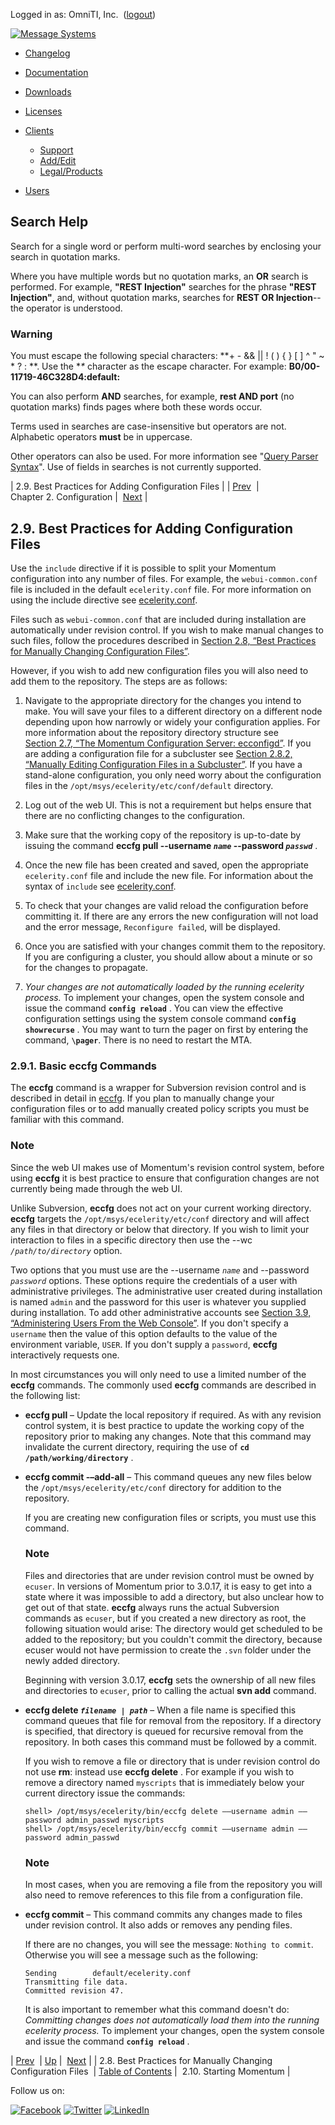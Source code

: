 Logged in as: OmniTI, Inc.  ([logout](https://support.messagesystems.com/logout.php))

[![Message Systems](https://support.messagesystems.com/images/ms-white205.png)](https://support.messagesystems.com/start.php) 

*   [Changelog](https://support.messagesystems.com/start.php?show=changelog)
*   [Documentation](https://support.messagesystems.com/docs/)
*   [Downloads](https://support.messagesystems.com/start.php)

*   [Licenses](https://support.messagesystems.com/license_summary.php)
*   <a href="">Clients</a>
    *   [Support](https://support.messagesystems.com/cs.php)
    *   [Add/Edit](https://support.messagesystems.com/edit_client.php)
    *   [Legal/Products](https://support.messagesystems.com/edit_products.php)
*   [Users](https://support.messagesystems.com/edit_customer.php)

## Search Help

Search for a single word or perform multi-word searches by enclosing your search in quotation marks.

Where you have multiple words but no quotation marks, an **OR** search is performed. For example, **"REST Injection"** searches for the phrase **"REST Injection"**, and, without quotation marks, searches for **REST OR Injection**--the operator is understood.

### Warning

You must escape the following special characters: **+ - && || ! ( ) { } [ ] ^ " ~ * ? : \**. Use the **\** character as the escape character. For example: **B0/00-11719-46C328D4\:default\:**

You can also perform **AND** searches, for example, **rest AND port** (no quotation marks) finds pages where both these words occur.

Terms used in searches are case-insensitive but operators are not. Alphabetic operators **must** be in uppercase.

Other operators can also be used. For more information see "[Query Parser Syntax](https://lucene.apache.org/core/old_versioned_docs/versions/3_0_0/queryparsersyntax.html)". Use of fields in searches is not currently supported.

| 2.9. Best Practices for Adding Configuration Files |
| [Prev](conf.manual.changes.php)  | Chapter 2. Configuration |  [Next](conf.starting.php) |

## 2.9. Best Practices for Adding Configuration Files

Use the `include` directive if it is possible to split your Momentum configuration into any number of files. For example, the `webui-common.conf` file is included in the default `ecelerity.conf` file. For more information on using the include directive see [ecelerity.conf](ecelerity.conf.php "ecelerity.conf").

Files such as `webui-common.conf` that are included during installation are automatically under revision control. If you wish to make manual changes to such files, follow the procedures described in [Section 2.8, “Best Practices for Manually Changing Configuration Files”](conf.manual.changes.php "2.8. Best Practices for Manually Changing Configuration Files").

However, if you wish to add new configuration files you will also need to add them to the repository. The steps are as follows:

1.  Navigate to the appropriate directory for the changes you intend to make. You will save your files to a different directory on a different node depending upon how narrowly or widely your configuration applies. For more information about the repository directory structure see [Section 2.7, “The Momentum Configuration Server: ecconfigd”](conf.ecconfigd.php "2.7. The Momentum Configuration Server: ecconfigd"). If you are adding a configuration file for a subcluster see [Section 2.8.2, “Manually Editing Configuration Files in a Subcluster”](conf.manual.changes.php#conf.manual.changes.subcluster "2.8.2. Manually Editing Configuration Files in a Subcluster"). If you have a stand-alone configuration, you only need worry about the configuration files in the `/opt/msys/ecelerity/etc/conf/default` directory.

2.  Log out of the web UI. This is not a requirement but helps ensure that there are no conflicting changes to the configuration.

3.  Make sure that the working copy of the repository is up-to-date by issuing the command **eccfg pull --username *`name`* --password *`passwd`***                                               .

4.  Once the new file has been created and saved, open the appropriate `ecelerity.conf` file and include the new file. For information about the syntax of `include` see [ecelerity.conf](ecelerity.conf.php "ecelerity.conf").

5.  To check that your changes are valid reload the configuration before committing it. If there are any errors the new configuration will not load and the error message, `Reconfigure failed`, will be displayed.

6.  Once you are satisfied with your changes commit them to the repository. If you are configuring a cluster, you should allow about a minute or so for the changes to propagate.

7.  *Your changes are not automatically loaded by the running ecelerity process.*                                                                        To implement your changes, open the system console and issue the command **`config reload`**        . You can view the effective configuration settings using the system console command **`config showrecurse`**             . You may want to turn the pager on first by entering the command, **`\pager`**. There is no need to restart the MTA.

### 2.9.1. Basic eccfg Commands

The **eccfg** command is a wrapper for Subversion revision control and is described in detail in [eccfg](executable.eccfg.php "eccfg"). If you plan to manually change your configuration files or to add manually created policy scripts you must be familiar with this command.

### Note

Since the web UI makes use of Momentum's revision control system, before using **eccfg** it is best practice to ensure that configuration changes are not currently being made through the web UI.

Unlike Subversion, **eccfg** does not act on your current working directory. **eccfg** targets the `/opt/msys/ecelerity/etc/conf` directory and will affect any files in that directory or below that directory. If you wish to limit your interaction to files in a specific directory then use the --wc *`/path/to/directory`* option.

Two options that you must use are the --username *`name`* and --password *`password`* options. These options require the credentials of a user with administrative privileges. The administrative user created during installation is named `admin` and the password for this user is whatever you supplied during installation. To add other administrative accounts see [Section 3.9, “Administering Users From the Web Console”](web3.users.php "3.9. Administering Users From the Web Console"). If you don't specify a `username` then the value of this option defaults to the value of the environment variable, `USER`. If you don't supply a `password`, **eccfg** interactively requests one.

In most circumstances you will only need to use a limited number of the **eccfg** commands. The commonly used **eccfg** commands are described in the following list:

*   **eccfg pull**      – Update the local repository if required. As with any revision control system, it is best practice to update the working copy of the repository prior to making any changes. Note that this command may invalidate the current directory, requiring the use of **`cd /path/working/directory`**                         .

*   **eccfg commit -–add-all**                  – This command queues any new files below the `/opt/msys/ecelerity/etc/conf` directory for addition to the repository.

    If you are creating new configuration files or scripts, you must use this command.

    ### Note

    Files and directories that are under revision control must be owned by `ecuser`. In versions of Momentum prior to 3.0.17, it is easy to get into a state where it was impossible to add a directory, but also unclear how to get out of that state. **eccfg** always runs the actual Subversion commands as `ecuser`, but if you created a new directory as root, the following situation would arise: The directory would get scheduled to be added to the repository; but you couldn't commit the directory, because ecuser would not have permission to create the `.svn` folder under the newly added directory.

    Beginning with version 3.0.17, **eccfg** sets the ownership of all new files and directories to `ecuser`, prior to calling the actual **svn add**     command.

*   **eccfg delete *`filename | path`***                             – When a file name is specified this command queues that file for removal from the repository. If a directory is specified, that directory is queued for recursive removal from the repository. In both cases this command must be followed by a commit.

    If you wish to remove a file or directory that is under revision control do not use **rm**: instead use **eccfg delete** . For example if you wish to remove a directory named `myscripts` that is immediately below your current directory issue the commands:

    ```
    shell> /opt/msys/ecelerity/bin/eccfg delete ––username admin ––password admin_passwd myscripts
    shell> /opt/msys/ecelerity/bin/eccfg commit ––username admin ––password admin_passwd
    ```

    ### Note

    In most cases, when you are removing a file from the repository you will also need to remove references to this file from a configuration file.

*   **eccfg commit**        – This command commits any changes made to files under revision control. It also adds or removes any pending files.

    If there are no changes, you will see the message: `Nothing to commit`. Otherwise you will see a message such as the following:

    ```
    Sending        default/ecelerity.conf
    Transmitting file data.
    Committed revision 47.
    ```

    It is also important to remember what this command doesn't do: *Committing changes does not automatically load them into the running ecelerity process.*                                                                              To implement your changes, open the system console and issue the command **`config reload`**        .

| [Prev](conf.manual.changes.php)  | [Up](conf.php) |  [Next](conf.starting.php) |
| 2.8. Best Practices for Manually Changing Configuration Files  | [Table of Contents](index.php) |  2.10. Starting Momentum |

Follow us on:

[![Facebook](https://support.messagesystems.com/images/icon-facebook.png)](http://www.facebook.com/messagesystems) [![Twitter](https://support.messagesystems.com/images/icon-twitter.png)](http://twitter.com/#!/MessageSystems) [![LinkedIn](https://support.messagesystems.com/images/icon-linkedin.png)](http://www.linkedin.com/company/message-systems)